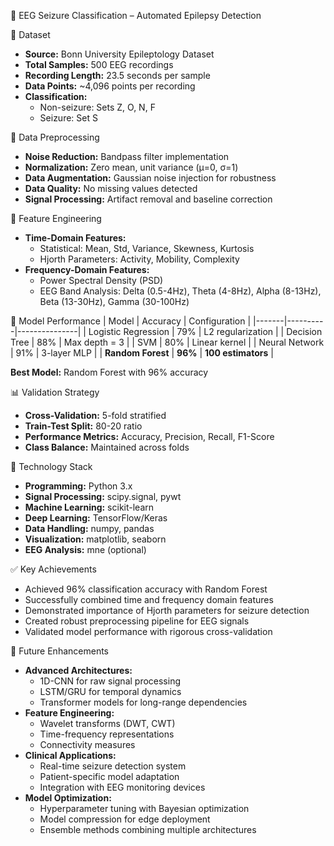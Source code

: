 🧠 EEG Seizure Classification – Automated Epilepsy Detection

📁 Dataset
* **Source:** Bonn University Epileptology Dataset
* **Total Samples:** 500 EEG recordings
* **Recording Length:** 23.5 seconds per sample
* **Data Points:** ~4,096 points per recording
* **Classification:**
   * Non-seizure: Sets Z, O, N, F
   * Seizure: Set S

🧹 Data Preprocessing
* **Noise Reduction:** Bandpass filter implementation
* **Normalization:** Zero mean, unit variance (μ=0, σ=1)
* **Data Augmentation:** Gaussian noise injection for robustness
* **Data Quality:** No missing values detected
* **Signal Processing:** Artifact removal and baseline correction

🧪 Feature Engineering
* **Time-Domain Features:**
   * Statistical: Mean, Std, Variance, Skewness, Kurtosis
   * Hjorth Parameters: Activity, Mobility, Complexity
* **Frequency-Domain Features:**
   * Power Spectral Density (PSD)
   * EEG Band Analysis: Delta (0.5-4Hz), Theta (4-8Hz), Alpha (8-13Hz), Beta (13-30Hz), Gamma (30-100Hz)

🤖 Model Performance
| Model | Accuracy | Configuration |
|-------|----------|---------------|
| Logistic Regression | 79% | L2 regularization |
| Decision Tree | 88% | Max depth = 3 |
| SVM | 80% | Linear kernel |
| Neural Network | 91% | 3-layer MLP |
| **Random Forest** | **96%** | **100 estimators** |

**Best Model:** Random Forest with 96% accuracy

📊 Validation Strategy
* **Cross-Validation:** 5-fold stratified
* **Train-Test Split:** 80-20 ratio
* **Performance Metrics:** Accuracy, Precision, Recall, F1-Score
* **Class Balance:** Maintained across folds

🧰 Technology Stack
* **Programming:** Python 3.x
* **Signal Processing:** scipy.signal, pywt
* **Machine Learning:** scikit-learn
* **Deep Learning:** TensorFlow/Keras
* **Data Handling:** numpy, pandas
* **Visualization:** matplotlib, seaborn
* **EEG Analysis:** mne (optional)

✅ Key Achievements
* Achieved 96% classification accuracy with Random Forest
* Successfully combined time and frequency domain features
* Demonstrated importance of Hjorth parameters for seizure detection
* Created robust preprocessing pipeline for EEG signals
* Validated model performance with rigorous cross-validation

🚀 Future Enhancements
* **Advanced Architectures:** 
   * 1D-CNN for raw signal processing
   * LSTM/GRU for temporal dynamics
   * Transformer models for long-range dependencies
* **Feature Engineering:**
   * Wavelet transforms (DWT, CWT)
   * Time-frequency representations
   * Connectivity measures
* **Clinical Applications:**
   * Real-time seizure detection system
   * Patient-specific model adaptation
   * Integration with EEG monitoring devices
* **Model Optimization:**
   * Hyperparameter tuning with Bayesian optimization
   * Model compression for edge deployment
   * Ensemble methods combining multiple architectures
